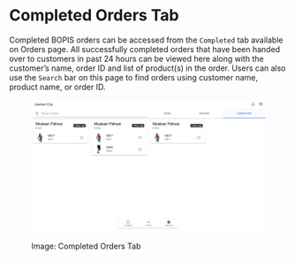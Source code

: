 # Completed Orders Tab

Completed BOPIS orders can be accessed from the `Completed` tab available on Orders page. All successfully completed orders that have been handed over to customers in past 24 hours can be viewed here along with the customer’s name, order ID and list of product(s) in the order. Users can also use the `Search` bar on this page to find orders using customer name, product name, or order ID.  


<figure><img src="../../.gitbook/assets/Screenshot 2024-01-01 at 11.55.10 PM.png" alt=""><figcaption><p>Image: Completed Orders Tab</p></figcaption></figure>
